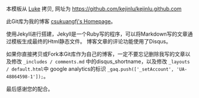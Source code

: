 本模板从 [Luke](https://github.com/kejinlu/kejinlu.github.com) 拷贝, 网址为 https://github.com/kejinlu/kejinlu.github.com

此Git库为我的博客  [csukuangfj's Homepage](http://csukuangfj.github.io)。

使用Jekyll进行搭建，Jekyll是一个Ruby写的程序，可以将Markdown写的文章通过模板生成最终的Html静态文件。
博客文章的评论功能使用了Disqus。

如果你直接拷贝或Fork本Git库作为自己的博客，一定不要忘记删除我写的文章以及修改 `_includes / comments.md` 中的disqus_shortname，以及修改 `_layouts / default.html`中 google analytics的标识  `_gaq.push(['_setAccount', 'UA-48864598-1']);`。

最后感谢您的配合。

